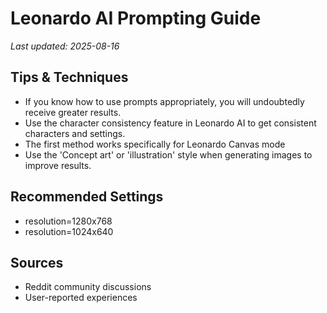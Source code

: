 # Leonardo AI Prompting Guide

*Last updated: 2025-08-16*

## Tips & Techniques

- If you know how to use prompts appropriately, you will undoubtedly receive greater results.
- Use the character consistency feature in Leonardo AI to get consistent characters and settings.
- The first method works specifically for Leonardo Canvas mode
- Use the 'Concept art' or 'illustration' style when generating images to improve results.

## Recommended Settings

- resolution=1280x768
- resolution=1024x640

## Sources

- Reddit community discussions
- User-reported experiences
